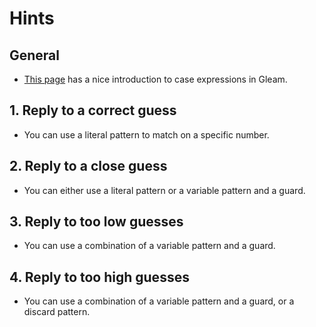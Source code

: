 # Hints

## General

- [This page][case-expressions] has a nice introduction to case expressions in Gleam.

## 1. Reply to a correct guess

- You can use a literal pattern to match on a specific number.

## 2. Reply to a close guess

- You can either use a literal pattern or a variable pattern and a guard.

## 3. Reply to too low guesses

- You can use a combination of a variable pattern and a guard.

## 4. Reply to too high guesses

- You can use a combination of a variable pattern and a guard, or a discard pattern.

[case-expressions]: https://gleam.run/book/tour/case-expressions.html